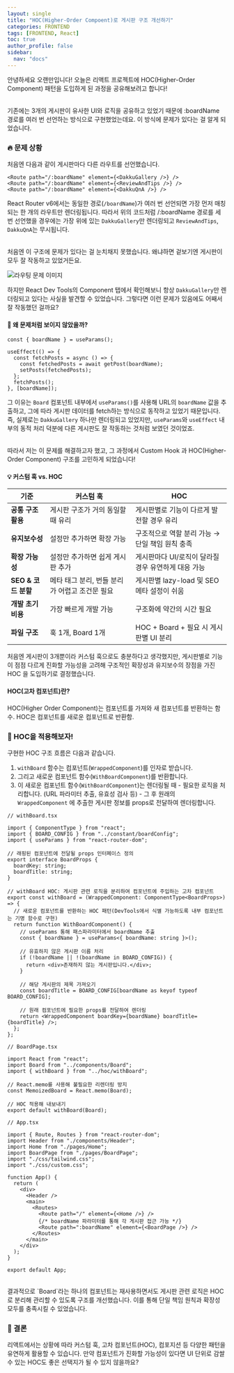 ```yaml
---
layout: single
title: "HOC(Higher-Order Compoent)로 게시판 구조 개선하기"
categories: FRONTEND
tags: [FRONTEND, React]
toc: true
author_profile: false
sidebar:
  nav: "docs"
---
```


안녕하세요 오랜만입니다!
오늘은 리액트 프로젝트에 HOC(Higher-Order Component) 패턴을 도입하게 된 과정을 공유해보려고 합니다!

<br>
기존에는 3개의 게시판이 유사한 UI와 로직을 공유하고 있었기 때문에 :boardName 경로를 여러 번 선언하는 방식으로 구현했었는데요. 이 방식에 문제가 있다는 걸 알게 되었습니다.

### 🔥 문제 상황

처음엔 다음과 같이 게시판마다 다른 라우트를 선언했습니다.

```tsx
<Route path="/:boardName" element={<DakkuGallery />} />
<Route path="/:boardName" element={<ReviewAndTips />} />
<Route path="/:boardName" element={<DakkuQnA />} />
```

React Router v6에서는 동일한 경로(`/boardName`)가 여러 번 선언되면 가장 먼저 매칭되는 한 개의 라우트만 렌더링됩니다. 따라서 위의 코드처럼 /:boardName 경로를 세 번 선언했을 경우에는 가장 위에 있는 `DakkuGallery`만 렌더링되고 `ReviewAndTips`, `DakkuQnA`는 무시됩니다.

<br>
처음엔 이 구조에 문제가 있다는 걸 눈치채지 못했습니다. 왜냐하면 겉보기엔 게시판이 모두 잘 작동하고 있었거든요.

![라우팅 문제 이미지](/assets/images/board-routing-issue.png)

하지만 React Dev Tools의 Component 탭에서 확인해보니 항상 `DakkuGallery`만 렌더링되고 있다는 사실을 발견할 수 있었습니다. 그렇다면 이런 문제가 있음에도 어째서 잘 작동했던 걸까요?

#### 🤔 왜 문제처럼 보이지 않았을까?

```tsx
const { boardName } = useParams();

useEffect(() => {
  const fetchPosts = async () => {
    const fetchedPosts = await getPost(boardName);
    setPosts(fetchedPosts);
  };
  fetchPosts();
}, [boardName]);
```

그 이유는 `Board` 컴포넌트 내부에서 `useParams()`를 사용해 URL의 `boardName` 값을 추출하고, 그에 따라 게시판 데이터를 fetch하는 방식으로 동작하고 있었기 때문입니다.
<br>
즉, 실제로는 `DakkuGallery` 하나만 렌더링되고 있었지만, `useParams`와 `useEffect` 내부의 동적 처리 덕분에 다른 게시판도 잘 작동하는 것처럼 보였던 것이었죠.

<br>
따라서 저는 이 문제를 해결하고자 했고, 그 과정에서 Custom Hook 과 HOC(Higher-Order Component) 구조를 고민하게 되었습니다!

#### 💡 커스텀 훅 vs. HOC

| 기준                | 커스텀 훅                                      | HOC                                                 |
| ------------------- | ---------------------------------------------- | --------------------------------------------------- |
| **공통 구조 활용**  | 게시판 구조가 거의 동일할 때 유리              | 게시판별로 기능이 다르게 발전할 경우 유리           |
| **유지보수성**      | 설정만 추가하면 확장 가능                      | 구조적으로 역할 분리 가능 → 단일 책임 원칙 충족     |
| **확장 가능성**     | 설정만 추가하면 쉽게 게시판 추가               | 게시판마다 UI/로직이 달라질 경우 유연하게 대응 가능 |
| **SEO & 코드 분할** | 메타 태그 분리, 번들 분리가 어렵고 조건문 필요 | 게시판별 lazy-load 및 SEO 메타 설정이 쉬움          |
| **개발 초기 비용**  | 가장 빠르게 개발 가능                          | 구조화에 약간의 시간 필요                           |
| **파일 구조**       | 훅 1개, Board 1개                              | HOC + Board + 필요 시 게시판별 UI 분리              |

처음엔 게시판이 3개뿐이라 커스텀 훅으로도 충분하다고 생각했지만, 게시판별로 기능이 점점 다르게 진화할 가능성을 고려해 구조적인 확장성과 유지보수의 장점을 가진 HOC 을 도입하기로 결정했습니다.

#### HOC(고차 컴포넌트)란?

HOC(Higher Order Component)는 컴포넌트를 가져와 새 컴포넌트를 반환하는 함수. HOC은 컴포넌트를 새로운 컴포넌트로 반환함.

### 🔎 HOC을 적용해보자!

구현한 HOC 구조 흐름은 다음과 같습니다.
<br>

1. `withBoard` 함수는 컴포넌트(`WrappedComponent`)를 인자로 받습니다.
2. 그리고 새로운 컴포넌트 함수(`WithBoardComponent`)를 반환합니다.
3. 이 새로운 컴포넌트 함수(`WithBoardComponent`)는 렌더링될 때 - 필요한 로직을 처리합니다. (URL 파라미터 추출, 유효성 검사 등) - 그 후 원래의 `WrappedComponent` 에 추출한 게시판 정보를 props로 전달하여 렌더링합니다.
   <br>

```tsx
// withBoard.tsx

import { ComponentType } from "react";
import { BOARD_CONFIG } from "../constant/boardConfig";
import { useParams } from "react-router-dom";

// 래핑된 컴포넌트에 전달될 props 인터페이스 정의
export interface BoardProps {
  boardKey: string;
  boardTitle: string;
}

// withBoard HOC: 게시판 관련 로직을 분리하여 컴포넌트에 주입하는 고차 컴포넌트
export const withBoard = (WrappedComponent: ComponentType<BoardProps>) => {
  // 새로운 컴포넌트를 반환하는 HOC 패턴(DevTools에서 식별 가능하도록 내부 컴포넌트는 기명 함수로 구현)
  return function WithBoardComponent() {
    // useParams 통해 패스파라미터에서 boardName 추출
    const { boardName } = useParams<{ boardName: string }>();

    // 유효하지 않은 게시판 이름 처리
    if (!boardName || !(boardName in BOARD_CONFIG)) {
      return <div>존재하지 않는 게시판입니다.</div>;
    }

    // 해당 게시판의 제목 가져오기
    const boardTitle = BOARD_CONFIG[boardName as keyof typeof BOARD_CONFIG];

    // 원래 컴포넌트에 필요한 props를 전달하여 렌더링
    return <WrappedComponent boardKey={boardName} boardTitle={boardTitle} />;
  };
};
```

```tsx
// BoardPage.tsx

import React from "react";
import Board from "../components/Board";
import { withBoard } from "../hoc/withBoard";

// React.memo를 사용해 불필요한 리렌더링 방지
const MemoizedBoard = React.memo(Board);

// HOC 적용해 내보내기
export default withBoard(Board);
```

```tsx
// App.tsx

import { Route, Routes } from "react-router-dom";
import Header from "./components/Header";
import Home from "./pages/Home";
import BoardPage from "./pages/BoardPage";
import "./css/tailwind.css";
import "./css/custom.css";

function App() {
  return (
    <div>
      <Header />
      <main>
        <Routes>
          <Route path="/" element={<Home />} />
          {/* boardName 파라미터를 통해 각 게시판 접근 가능 */}
          <Route path=":boardName" element={<BoardPage />} />
        </Routes>
      </main>
    </div>
  );
}

export default App;
```

<br>
결과적으로 `Board`라는 하나의 컴포넌트는 재사용하면서도 게시판 관련 로직은 HOC로 분리해 관리할 수 있도록 구조를 개선했습니다. 이를 통해  단일 책임 원칙과 확장성 모두를 충족시킬 수 있었습니다.

### 🙌 결론

리액트에서는 상황에 따라 커스텀 훅, 고차 컴포넌트(HOC), 컴포지션 등 다양한 패턴을 유연하게 활용할 수 있습니다. 만약 컴포넌트가 진화할 가능성이 있다면 UI 단위로 감쌀 수 있는 HOC도 좋은 선택지가 될 수 있지 않을까요?
